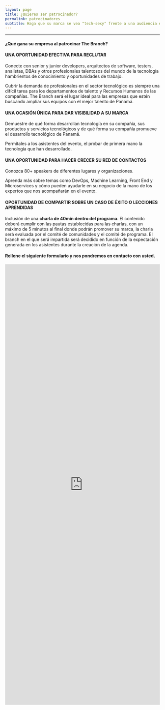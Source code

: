 ```yaml
---
layout: page
title: ¿Quieres ser patrocinador?
permalink: patrocinadores
subtitle: Haga que su marca se vea "tech-sexy" frente a una audiencia de alrededor de 1000 profesionales del desarrollo de software y tecnología.
---
```


***

#### ¿Qué gana su empresa al patrocinar The Branch?

#### UNA OPORTUNIDAD EFECTIVA PARA RECLUTAR

Conecte con senior y junior developers, arquitectos de software, testers, analistas, DBAs y otros profesionales talentosos del mundo de la tecnología hambrientos de conocimiento y oportunidades de trabajo.

Cubrir la demanda de profesionales en el sector tecnológico es siempre una difícil tarea para los departamentos de talento y Recursos Humanos de las compañías. The Branch será el lugar ideal para las empresas que estén buscando ampliar sus equipos con el mejor talento de Panamá.

#### UNA OCASIÓN ÚNICA PARA DAR VISIBILIDAD A SU MARCA

Demuestre de qué forma desarrollan tecnología en su compañía, sus productos y servicios tecnológicos y de qué forma su compañía promueve el desarrollo tecnológico de Panamá.

Permítales a los asistentes del evento, el probar de primera mano la tecnología que han desarrollado.

#### UNA OPORTUNIDAD PARA HACER CRECER SU RED DE CONTACTOS

Conozca 80+ speakers de diferentes lugares y organizaciones.

Aprenda más sobre temas como DevOps, Machine Learning, Front End y Microservices y cómo pueden ayudarle en su negocio de la mano de los expertos que nos acompañarán en el evento.

#### OPORTUNIDAD DE COMPARTIR SOBRE UN CASO DE ÉXITO O LECCIONES APRENDIDAS

Inclusión de una **charla de 40min dentro del programa**. El contenido deberá cumplir con las pautas establecidas para las charlas, con un máximo de 5 minutos al final donde podrán promover su marca, la charla será evaluada por el comité de comunidades y el comité de programa. El branch en el que será impartida será decidido en función de la expectación generada en los asistentes durante la creación de la agenda.

#### Rellene el siguiente formulario y nos pondremos en contacto con usted.

<iframe src="https://docs.google.com/forms/d/e/1FAIpQLSdKfPxBc6ATFfRVZApgTURbolxpmuzmYIRqheRsGq4U61_nFQ/viewform?embedded=true" width="100%" height="1434" frameborder="0" marginheight="0" marginwidth="0">Cargando…</iframe>